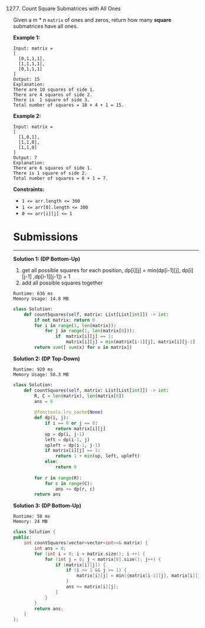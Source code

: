 1277. Count Square Submatrices with All Ones

Given a m * n `matrix` of ones and zeros, return how many **square** submatrices have all ones.

 

**Example 1:**
```
Input: matrix =
[
  [0,1,1,1],
  [1,1,1,1],
  [0,1,1,1]
]
Output: 15
Explanation: 
There are 10 squares of side 1.
There are 4 squares of side 2.
There is  1 square of side 3.
Total number of squares = 10 + 4 + 1 = 15.
```

**Example 2:**
```
Input: matrix = 
[
  [1,0,1],
  [1,1,0],
  [1,1,0]
]
Output: 7
Explanation: 
There are 6 squares of side 1.  
There is 1 square of side 2. 
Total number of squares = 6 + 1 = 7.
``` 

**Constraints:**

* `1 <= arr.length <= 300`
* `1 <= arr[0].length <= 300`
* `0 <= arr[i][j] <= 1`

# Submissions
---
**Solution 1: (DP Bottom-Up)**

1. get all possible squares for each position, dp[i][j] = min(dp[i-1][j], dp[i][j-1] ,dp[i-1][j-1]) + 1
1. add all possible squares together

```
Runtime: 636 ms
Memory Usage: 14.8 MB
```
```python
class Solution:
    def countSquares(self, matrix: List[List[int]]) -> int:
        if not matrix: return 0
        for i in range(1, len(matrix)):
            for j in range(1, len(matrix[0])):
                if  matrix[i][j] == 1:
                    matrix[i][j] = min(matrix[i-1][j], matrix[i][j-1] ,matrix[i-1][j-1]) + 1
        return sum([ sum(x) for x in matrix])  
```

**Solution 2: (DP Top-Down)**
```
Runtime: 920 ms
Memory Usage: 58.3 MB
```
```python
class Solution:
    def countSquares(self, matrix: List[List[int]]) -> int:
        R, C = len(matrix), len(matrix[0])
        ans = 0
        
        @functools.lru_cache(None)
        def dp(i, j):
            if i == 0 or j == 0:
                return matrix[i][j]
            up = dp(i, j-1)
            left = dp(i-1, j)
            upleft = dp(i-1, j-1)
            if matrix[i][j] == 1:
                return 1 + min(up, left, upleft)
            else:
                return 0
        
        for r in range(R):
            for c in range(C):
                ans += dp(r, c)
        return ans
```

**Solution 3: (DP Bottom-Up)**
```
Runtime: 50 ms
Memory: 24 MB
```
```c++
class Solution {
public:
    int countSquares(vector<vector<int>>& matrix) {
        int ans = 0;
        for (int i = 0; i < matrix.size(); i ++) {
            for (int j = 0; j < matrix[0].size(); j++) {
                if (matrix[i][j]) {
                    if (i >= 1 && j >= 1) {
                        matrix[i][j] = min({matrix[i-1][j], matrix[i][j-1], matrix[i-1][j-1]}) + 1;
                    }
                    ans += matrix[i][j];
                }
            }
        }
        return ans;
    }
};
```

